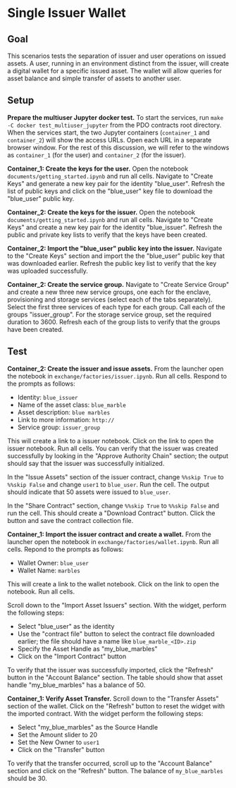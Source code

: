 <!---
Licensed under Creative Commons Attribution 4.0 International License
https://creativecommons.org/licenses/by/4.0/
--->

# Single Issuer Wallet #

## Goal ##

This scenarios tests the separation of issuer and user operations on
issued assets. A user, running in an environment distinct from the
issuer, will create a digital wallet for a specific issued asset. The
wallet will allow queries for asset balance and simple transfer of
assets to another user.

## Setup ##

**Prepare the multiuser Jupyter docker test.** To start the services,
run `make -C docker test_multiuser_jupyter` from the PDO contracts
root directory. When the services start, the two Jupyter containers
(`container_1` and `container_2`) will show the access URLs. Open each
URL in a separate browser window. For the rest of this discussion, we
will refer to the windows as `container_1` (for the user) and
`container_2` (for the issuer).

**Container_1: Create the keys for the user.** Open the notebook
`documents/getting_started.ipynb` and run all cells. Navigate to
"Create Keys" and generate a new key pair for the identity
"blue_user". Refresh the list of public keys and click on the
"blue_user" key file to download the "blue_user" public key.

**Container_2: Create the keys for the issuer.** Open the
notebook `documents/getting_started.ipynb` and run all cells. Navigate
to "Create Keys" and create a new key pair for the identity
"blue_issuer". Refresh the public and private key lists to verify
that the keys have been created.

**Container_2: Import the "blue_user" public key into the issuer.**
Navigate to the "Create Keys" section and import the the "blue_user"
public key that was downloaded earlier. Refresh the public key list to
verify that the key was uploaded successfully.

**Container_2: Create the service group.** Navigate to "Create Service
Group" and create a new three new service groups, one each for the
enclave, provisioning and storage services (select each of the tabs
separately). Select the first three services of each type for each
group. Call each of the groups "issuer_group". For the storage
service group, set the required duration to 3600. Refresh each of the
group lists to verify that the groups have been created.

## Test ##

**Container_2: Create the issuer and issue assets.** From the
launcher open the notebook in
`exchange/factories/issuer.ipynb`. Run all cells. Respond to the
prompts as follows:

* Identity: `blue_issuer`
* Name of the asset class: `blue_marble`
* Asset description: `blue marbles`
* Link to more information: `http://`
* Service group: `issuer_group`

This will create a link to a issuer notebook. Click on the link to
open the issuer notebook. Run all cells. You can verify that the
issuer was created successfully by looking in the "Approve Authority
Chain" section; the output should say that the issuer was successfully
initialized.

In the "Issue Assets" section of the issuer contract, change `%%skip
True` to `%%skip False` and change `user1` to `blue_user`. Run the
cell. The output should indicate that 50 assets were issued to
`blue_user`.

In the "Share Contract" section, change `%%skip True` to `%%skip
False` and run the cell. This should create a "Download Contract"
button. Click the button and save the contract collection file.

**Container_1: Import the issuer contract and create a wallet.** From the launcher
open the notebook in `exchange/factories/wallet.ipynb`. Run all
cells. Repond to the prompts as follows:

* Wallet Owner: `blue_user`
* Wallet Name: `marbles`

This will create a link to the wallet notebook. Click on the link to
open the notebook. Run all cells.

Scroll down to the "Import Asset Issuers" section. With the widget,
perform the following steps:

* Select "blue_user" as the identity
* Use the "contract file" button to select the contract file
  downloaded earlier; the file should have a name like
  `blue_marble_<ID>.zip`
* Specify the Asset Handle as "my_blue_marbles"
* Click on the "Import Contract" button

To verify that the issuer was successfully imported, click the
"Refresh" button in the "Account Balance" section. The table should
show that asset handle "my_blue_marbles" has a balance of 50.

**Container_1: Verify Asset Transfer.** Scroll down to the "Transfer
Assets" section of the wallet. Click on the "Refresh" button to reset
the widget with the imported contract. With the widget perform the
following steps:

* Select "my_blue_marbles" as the Source Handle
* Set the Amount slider to 20
* Set the New Owner to `user1`
* Click on the "Transfer" button

To verify that the transfer occurred, scroll up to the "Account
Balance" section and click on the "Refresh" button. The balance of
`my_blue_marbles` should be 30.
